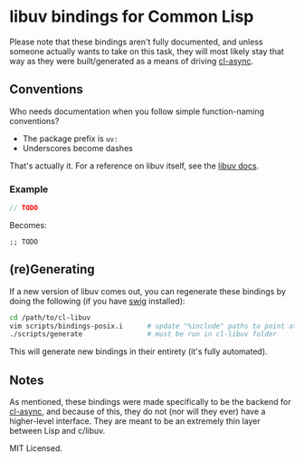 libuv bindings for Common Lisp
==============================
Please note that these bindings aren't fully documented, and unless someone
actually wants to take on this task, they will most likely stay that way as
they were built/generated as a means of driving [cl-async](https://github.com/orthecreedence/cl-async).

Conventions
-----------
Who needs documentation when you follow simple function-naming conventions?

- The package prefix is `uv:`
- Underscores become dashes

That's actually it. For a reference on libuv itself, see the [libuv
docs](http://docs.libuv.org/en/latest/index.html).

### Example
```c
// TODO
```

Becomes:

```common-lisp
;; TODO
```

(re)Generating
--------------
If a new version of libuv comes out, you can regenerate these bindings by
doing the following (if you have [swig](http://www.swig.org/) installed):

```bash
cd /path/to/cl-libuv
vim scripts/bindings-posix.i      # update "%include" paths to point at your libuv headers
./scripts/generate                # must be run in cl-libuv folder
```

This will generate new bindings in their entirety (it's fully automated).

Notes
-----
As mentioned, these bindings were made specifically to be the backend for
[cl-async](https://github.com/orthecreedence/cl-async), and because of this,
they do not (nor will they ever) have a higher-level interface. They are meant
to be an extremely thin layer between Lisp and c/libuv.

MIT Licensed.


